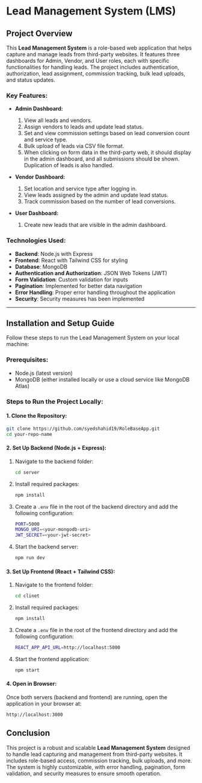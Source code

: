 # Lead Management System (LMS)

## Project Overview

This **Lead Management System** is a role-based web application that helps capture and manage leads from third-party websites. It features three dashboards for Admin, Vendor, and User roles, each with specific functionalities for handling leads. The project includes authentication, authorization, lead assignment, commission tracking, bulk lead uploads, and status updates.

### Key Features:

- **Admin Dashboard:**
  1. View all leads and vendors.
  2. Assign vendors to leads and update lead status.
  3. Set and view commission settings based on lead conversion count and service type.
  4. Bulk upload of leads via CSV file format.
  5. When clicking on form data in the third-party web, it should display in the admin dashboard, and all submissions should be shown. Duplication of leads is also handled.

- **Vendor Dashboard:**
  1. Set location and service type after logging in.
  2. View leads assigned by the admin and update lead status.
  3. Track commission based on the number of lead conversions.

- **User Dashboard:**
  1. Create new leads that are visible in the admin dashboard.

### Technologies Used:

- **Backend**: Node.js with Express
- **Frontend**: React with Tailwind CSS for styling
- **Database**: MongoDB
- **Authentication and Authorization**: JSON Web Tokens (JWT)
- **Form Validation**: Custom validation for inputs
- **Pagination**: Implemented for better data navigation
- **Error Handling**: Proper error handling throughout the application
- **Security**: Security measures has been implemented

---

## Installation and Setup Guide

Follow these steps to run the Lead Management System on your local machine:

### Prerequisites:

- Node.js (latest version)
- MongoDB (either installed locally or use a cloud service like MongoDB Atlas)

### Steps to Run the Project Locally:

#### 1. Clone the Repository:

```bash
git clone https://github.com/syedshahid19/RoleBaseApp.git
cd your-repo-name
```

#### 2. Set Up Backend (Node.js + Express):

1. Navigate to the backend folder:
   ```bash
   cd server
   ```

2. Install required packages:
   ```bash
   npm install
   ```

3. Create a `.env` file in the root of the backend directory and add the following configuration:

   ```bash
   PORT=5000
   MONGO_URI=<your-mongodb-uri>
   JWT_SECRET=<your-jwt-secret>
   ```

4. Start the backend server:
   ```bash
   npm run dev
   ```

#### 3. Set Up Frontend (React + Tailwind CSS):

1. Navigate to the frontend folder:
   ```bash
   cd clinet
   ```

2. Install required packages:
   ```bash
   npm install
   ```

3. Create a `.env` file in the root of the frontend directory and add the following configuration:

   ```bash
   REACT_APP_API_URL=http://localhost:5000
   ```

4. Start the frontend application:
   ```bash
   npm start
   ```

#### 4. Open in Browser:

Once both servers (backend and frontend) are running, open the application in your browser at:

```
http://localhost:3000
```

## Conclusion

This project is a robust and scalable **Lead Management System** designed to handle lead capturing and management from third-party websites. It includes role-based access, commission tracking, bulk uploads, and more. The system is highly customizable, with error handling, pagination, form validation, and security measures to ensure smooth operation.
